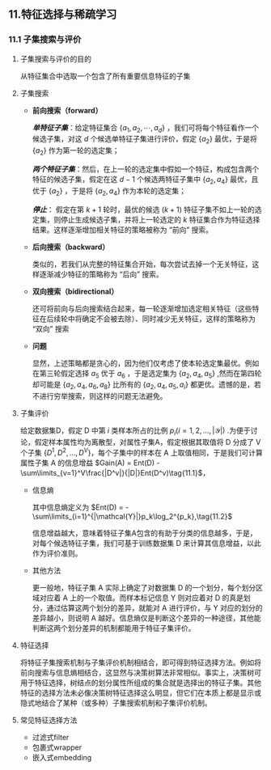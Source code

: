 ## 11.特征选择与稀疏学习



### 11.1 子集搜索与评价

1. 子集搜索与评价的目的

   从特征集合中选取一个包含了所有重要信息特征的子集

   

2. 子集搜索

   - **前向搜索（forward）**

     **_单特征子集_**：给定特征集合 $\{a_1,a_2,\cdots,a_d\}$ ，我们可将每个特征看作一个候选子集，对这 $d$ 个候选单特征子集进行评价，假定 $\{a_2\}$ 最优，于是将 $\{a_2\}$ 作为第一轮的选定集；

     **_两个特征子集_**：然后，在上一轮的选定集中假如一个特征，构成包含两个特征的候选子集，假定在这 $d-1$ 个候选两特征子集中 $\{a_2,a_4\}$ 最优，且优于 $\{a_2\}$ ，于是将 $\{a_2,a_4\}$ 作为本轮的选定集；  

     **_停止_**： 假定在第 $k+1$ 轮时，最优的候选 $(k+1)$ 特征子集不如上一轮的选定集，则停止生成候选子集，并将上一轮选定的 $k$ 特征集合作为特征选择结果。这样逐渐增加相关特征的策略被称为 “前向” 搜索。

   - **后向搜索（backward）**

     类似的，若我们从完整的特征集合开始，每次尝试去掉一个无关特征，这样逐渐减少特征的策略称为 “后向” 搜索。

   - **双向搜索（bidirectional）**

     还可将前向与后向搜索结合起来，每一轮逐渐增加选定相关特征（这些特征在后续轮中将确定不会被去除）、同时减少无关特征，这样的策略称为 “双向” 搜索

   - **问题**

     显然，上述策略都是贪心的，因为他们仅考虑了使本轮选定集最优。例如在第三轮假定选择 $a_5$ 优于 $a_6$ ，于是选定集为 $\{a_2,a_4,a_5\}$ ,然而在第四轮却可能是 $\{a_2,a_4,a_6,a_8\}$ 比所有的 $\{a_2,a_4,a_5,a_i\}$ 都更优。遗憾的是，若不进行穷举搜索，则这样的问题无法避免。

3. 子集评价

   给定数据集D，假定 D 中第 $i$ 类样本所占的比例 $p_i(i=1,2,\dots,|\mathcal{Y}|)$ .为便于讨论，假定样本属性均为离散型，对属性子集A，假定根据其取值将 D 分成了 V 个子集 $\{D^1,D^2,\dots,D^V\}$，每个子集中的样本在 A 上取值相同，于是我们可计算属性子集 A 的信息增益 $Gain(A) = Ent(D) - \sum\limits_{v=1}^V\frac{|D^v|}{|D|}Ent(D^v)\tag{11.1}$，

   

   + 信息熵

     其中信息熵定义为 $Ent(D) = -\sum\limits_{i=1}^{|\mathcal{Y}|}p_k\log_2^{p_k},\tag{11.2}$ 

      信息增益越大，意味着特征子集A包含的有助于分类的信息越多，于是，对每个候选特征子集，我们可基于训练数据集 D 来计算其信息增益，以此作为评价准则。

   + 其他方法

     更一般地，特征子集 A 实际上确定了对数据集 D 的一个划分，每个划分区域对应着 A 上的一个取值。而样本标记信息 Y 则对应着对 D 的真是划分，通过估算这两个划分的差异，就能对 A 进行评价，与 Y 对应的划分的差异越小，则说明 A 越好。信息熵仅是判断这个差异的一种途径，其他能判断这两个划分差异的机制都能用于特征子集评价。

4. 特征选择

   将特征子集搜索机制与子集评价机制相结合，即可得到特征选择方法。例如将前向搜索与信息熵相结合，这显然与决策树算法非常相似。事实上，决策树可用于特征选择，树结点的划分属性所组成的集合就是选择出的特征子集。其他特征的选择方法未必像决策树特征选择这么明显，但它们在本质上都是显示或隐式地结合了某种（或多种）子集搜索机制和子集评价机制。

5. 常见特征选择方法

   + 过滤式filter
   + 包裹式wrapper
   + 嵌入式embedding

